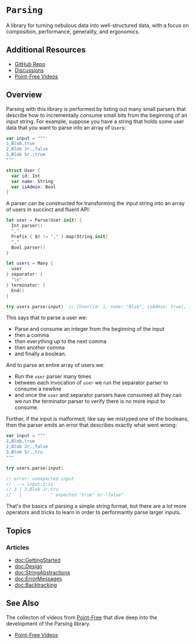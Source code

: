 # ``Parsing``

A library for turning nebulous data into well-structured data, with a focus on composition,
performance, generality, and ergonomics.

## Additional Resources

- [GitHub Repo](https://github.com/pointfreeco/swift-parsing/)
- [Discussions](https://github.com/pointfreeco/swift-parsing/discussions)
- [Point-Free Videos](https://www.pointfree.co/collections/parsing)

## Overview

Parsing with this library is performed by listing out many small parsers that describe how to
incrementally consume small bits from the beginning of an input string. For example, suppose you
have a string that holds some user data that you want to parse into an array of `User`s:

```swift
var input = """
1,Blob,true
2,Blob Jr.,false
3,Blob Sr.,true
"""

struct User {
  var id: Int
  var name: String
  var isAdmin: Bool
}
```

A parser can be constructed for transforming the input string into an array of users in succinct
and fluent API:

```swift
let user = Parse(User.init) {
  Int.parser()
  ","
  Prefix { $0 != "," }.map(String.init)
  ","
  Bool.parser()
}

let users = Many {
  user
} separator: {
  "\n"
} terminator: {
  End()
}

try users.parse(input)  // [User(id: 1, name: "Blob", isAdmin: true), ...]
```

This says that to parse a user we:

* Parse and consume an integer from the beginning of the input
* then a comma
* then everything up to the next comma
* then another comma
* and finally a boolean.

And to parse an entire array of users we:

* Run the `user` parser many times
* between each invocation of `user` we run the separator parser to consume a newline
* and once the `user` and separator parsers have consumed all they can we run the terminator
parser to verify there is no more input to consume.

Further, if the input is malformed, like say we mistyped one of the booleans, then the parser emits
an error that describes exactly what went wrong:

```swift
var input = """
1,Blob,true
2,Blob Jr.,false
3,Blob Sr.,tru
"""

try users.parse(input)

// error: unexpected input
//  --> input:3:11
// 3 | 3,Blob Jr,tru
//   |           ^ expected "true" or "false"
```

That's the basics of parsing a simple string format, but there are a lot more operators and tricks
to learn in order to performantly parse larger inputs.

## Topics

### Articles

* <doc:GettingStarted>
* <doc:Design>
* <doc:StringAbstractions>
* <doc:ErrorMessages>
* <doc:Backtracking>

## See Also

The collecton of videos from [Point-Free](https://www.pointfree.co) that dive deep into the
development of the Parsing library.

* [Point-Free Videos](https://www.pointfree.co/collections/parsing)
